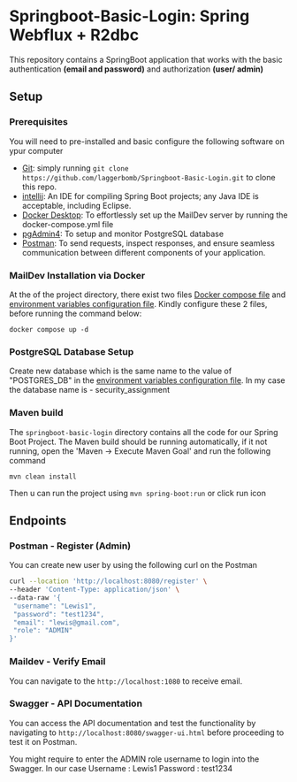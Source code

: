 # Springboot-Basic-Login: Spring Webflux + R2dbc
<p> This repository contains a SpringBoot application that works with the basic authentication <b>(email and password)</b> and authorization <b>(user/ admin)</b> </p>

## Setup
### Prerequisites
You will need to pre-installed and basic configure the following software on ypur computer
* [Git](http://git-scm.com/): simply running `git clone https://github.com/laggerbomb/Springboot-Basic-Login.git` to clone this repo.
* [intellij](https://www.jetbrains.com/idea/download/?fromIDE=&section=windows): An IDE for compiling Spring Boot projects; any Java IDE is acceptable, including Eclipse.
* [Docker Desktop](https://docs.docker.com/get-docker/): To effortlessly set up the MailDev server by running the docker-compose.yml file
* [pgAdmin4](https://www.pgadmin.org/download/): To setup and monitor PostgreSQL database 
* [Postman](https://www.postman.com/): To send requests, inspect responses, and ensure seamless communication between different components of your application.


### MailDev Installation via Docker
At the of the project directory, there exist two files [Docker compose file](./docker-compose.yml) and [environment variables configuration file](./.env). Kindly configure these 2 files, before running the command below:

```
docker compose up -d
```

### PostgreSQL Database Setup
Create new database which is the same name to the value of "POSTGRES_DB" in the [environment variables configuration file](./.env). In my case the database name is - security_assignment

### Maven build
The `springboot-basic-login` directory contains all the code for our Spring Boot Project. The Maven build should be running automatically, if it not running, open the 'Maven -> Execute Maven Goal' and run the following command
```
mvn clean install
```
Then u can run the project using `mvn spring-boot:run` or click run icon


## Endpoints 
### Postman - Register (Admin)
You can create new user by using the following curl on the Postman
 ```sh
curl --location 'http://localhost:8080/register' \
--header 'Content-Type: application/json' \
--data-raw '{
  "username": "Lewis1",
  "password": "test1234",
  "email": "lewis@gmail.com",
  "role": "ADMIN"
}'
```

### Maildev - Verify Email
You can navigate to the `http://localhost:1080` to receive email. 

### Swagger - API Documentation
You can access the API documentation and test the functionality by navigating to `http://localhost:8080/swagger-ui.html` before proceeding to test it on Postman.

You might require to enter the ADMIN role username to login into the Swagger. In our case
Username : Lewis1
Password : test1234
